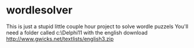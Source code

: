 # wordlesolver
This is just a stupid little couple hour project to solve wordle puzzels
You'll need a folder called c:\Delphi11 with the english download
http://www.gwicks.net/textlists/english3.zip

